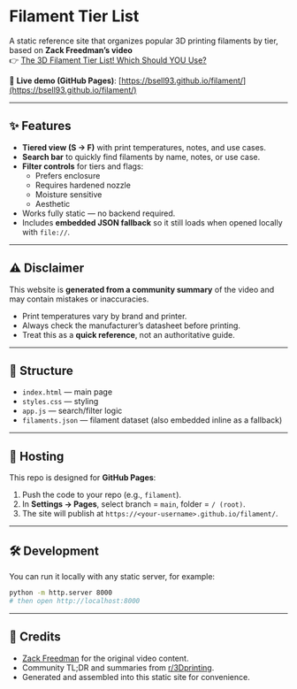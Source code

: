 # Filament Tier List

A static reference site that organizes popular 3D printing filaments by tier, based on **Zack Freedman’s video**  
👉 [The 3D Filament Tier List! Which Should YOU Use?](https://youtu.be/weeG9yOp3i4)

🔗 **Live demo (GitHub Pages)**: [https://bsell93.github.io/filament/](https://bsell93.github.io/filament/)

---

## ✨ Features
- **Tiered view (S → F)** with print temperatures, notes, and use cases.
- **Search bar** to quickly find filaments by name, notes, or use case.
- **Filter controls** for tiers and flags:
  - Prefers enclosure
  - Requires hardened nozzle
  - Moisture sensitive
  - Aesthetic
- Works fully static — no backend required.
- Includes **embedded JSON fallback** so it still loads when opened locally with `file://`.

---

## ⚠️ Disclaimer
This website is **generated from a community summary** of the video and may contain mistakes or inaccuracies.  
- Print temperatures vary by brand and printer.  
- Always check the manufacturer’s datasheet before printing.  
- Treat this as a **quick reference**, not an authoritative guide.

---

## 📂 Structure
- `index.html` — main page
- `styles.css` — styling
- `app.js` — search/filter logic
- `filaments.json` — filament dataset (also embedded inline as a fallback)

---

## 🚀 Hosting
This repo is designed for **GitHub Pages**:
1. Push the code to your repo (e.g., `filament`).
2. In **Settings → Pages**, select branch = `main`, folder = `/ (root)`.
3. The site will publish at `https://<your-username>.github.io/filament/`.

---

## 🛠 Development
You can run it locally with any static server, for example:

```bash
python -m http.server 8000
# then open http://localhost:8000
```

---

## 🙌 Credits

* [Zack Freedman](https://www.youtube.com/c/ZackFreedman) for the original video content.
* Community TL;DR and summaries from [r/3Dprinting](https://www.reddit.com/r/3Dprinting).
* Generated and assembled into this static site for convenience.
